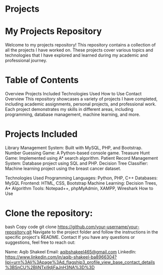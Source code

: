 # Projects 
# My Projects Repository
Welcome to my projects repository! This repository contains a collection of all the projects I have worked on. These projects cover various topics and technologies that I have explored and learned during my academic and professional journey.

# Table of Contents
Overview
Projects Included
Technologies Used
How to Use
Contact
Overview
This repository showcases a variety of projects I have completed, including academic assignments, personal projects, and professional work. Each project demonstrates my skills in different areas, including programming, database management, machine learning, and more.

# Projects Included
Library Management System: Built with MySQL, PHP, and Bootstrap.
Number Guessing Game: A Python-based console game.
Treasure Hunt Game: Implemented using A* search algorithm.
Patient Record Management System: Database project using SQL and PHP.
Decision Tree Classifier: Machine learning project using the breast cancer dataset.

Technologies Used
Programming Languages: Python, PHP, C++
Databases: MySQL
Frontend: HTML, CSS, Bootstrap
Machine Learning: Decision Trees, A* Algorithm
Tools: Notepad++, phpMyAdmin, XAMPP, Wireshark
How to Use
# Clone the repository:
bash
Copy code
git clone https://github.com/your-username/your-repository.git
Navigate to the project folder and follow the instructions in the specific project's README.
Contact
If you have any questions or suggestions, feel free to reach out:

Name: Aqib Shakeel
Email: aqibshakeel465@gmail.com
LinkedIn: https://www.linkedin.com/in/aqib-shakeel-ba8966304?lipi=urn%3Ali%3Apage%3Ad_flagship3_profile_view_base_contact_details%3BSnCU%2BljNTxi9djFaJnH3NA%3D%3D
